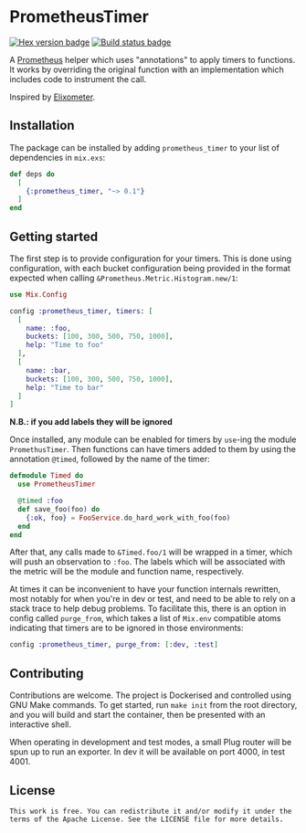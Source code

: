 # PrometheusTimer

[![Hex version badge](https://img.shields.io/hexpm/v/prometheus_timer.svg)](https://hex.pm/packages/prometheus_timer)
[![Build status badge](https://img.shields.io/circleci/project/github/expert360/prometheus_timer/master.svg)](https://circleci.com/gh/expert360/prometheus_timer/tree/master)

A [Prometheus](https://github.com/deadtrickster/prometheus.ex) helper which
uses "annotations" to apply timers to functions. It works by overriding the
original function with an implementation which includes code to instrument
the call.

Inspired by [Elixometer](https://github.com/pinterest/elixometer).

## Installation

The package can be installed by adding `prometheus_timer` to your list of
dependencies in `mix.exs`:

```elixir
def deps do
  [
    {:prometheus_timer, "~> 0.1"}
  ]
end
```

## Getting started

The first step is to provide configuration for your timers. This is done using
configuration, with each bucket configuration being provided in the format
expected when calling `&Prometheus.Metric.Histogram.new/1`:

```elixir
use Mix.Config

config :prometheus_timer, timers: [
  [
    name: :foo,
    buckets: [100, 300, 500, 750, 1000],
    help: "Time to foo"
  ],
  [
    name: :bar,
    buckets: [100, 300, 500, 750, 1000],
    help: "Time to bar"
  ]
]
```
**N.B.: if you add labels they will be ignored**

Once installed, any module can be enabled for timers by `use`-ing the module
`PromethusTimer`. Then functions can have timers added to them by using the
annotation `@timed`, followed by the name of the timer:

```elixir
defmodule Timed do
  use PrometheusTimer

  @timed :foo
  def save_foo(foo) do
    {:ok, foo} = FooService.do_hard_work_with_foo(foo)
  end
end
```

After that, any calls made to `&Timed.foo/1` will be wrapped in a timer, which
will push an observation to `:foo`. The labels which will be associated with
the metric will be the module and function name, respectively.

At times it can be inconvenient to have your function internals rewritten, most
notably for when you're in dev or test, and need to be able to rely on a stack
trace to help debug problems. To facilitate this, there is an option in config
called `purge_from`, which takes a list of `Mix.env` compatible atoms
indicating that timers are to be ignored in those environments:

```elixir
config :prometheus_timer, purge_from: [:dev, :test]
```

## Contributing

Contributions are welcome. The project is Dockerised and controlled using GNU
Make commands. To get started, run `make init` from the root directory, and you
will build and start the container, then be presented with an interactive
shell.

When operating in development and test modes, a small Plug router will be spun
up to run an exporter. In dev it will be available on port 4000, in test 4001.

## License

```
This work is free. You can redistribute it and/or modify it under the
terms of the Apache License. See the LICENSE file for more details.
```
